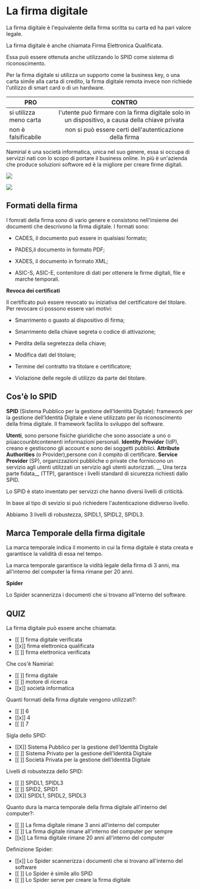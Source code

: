 <!--
author:   Giorgia Chiarelli, Rabia Akter, Ommyshahbe Ali,Luo Kaishan


email:    giorgia.chiarelli@savoiabenincasa.it      rabia.akter@savoiabenicasa.it     ommyshahbe.ali@savoiabenincasa.it     kaishan.luo@savoiabenincasa.it


version:  0.0.1


language: it


narrator: IT italian femmine


comment:  


-->


# La firma digitale


La firma digitale è l'equivalente della firma scritta su carta ed ha pari valore legale. 

La firma digitale è anche chiamata Firma Elettronica Qualificata. 

Essa può essere ottenuta anche utilizzando lo SPID come sistema di riconoscimento. 

Per la firma digitale si utilizza un supporto come la business key, o una carta simile alla carta di credito, la firma digitale remota invece non richiede l'utilizzo di smart card o di un hardware. 

| PRO | CONTRO |
| -------- | :------: |
| si utilizza meno carta | l'utente può firmare con la firma digitale solo in un dispositivo, a causa della chiave privata |
| non è falsificabile     | non si può essere certi dell'autenticazione della firma     |


Namirial è una società informatica, unica nel suo genere, essa si occupa di servizzi nati con lo scopo di portare il business online. In più è un'azienda che produce soluzioni softwore ed è la migliore per creare firme digitali. 



![](https://www.altalex.com//~/media/Images/Lex/Informatica/firma-digitale%20jpg.jpg)


![](https://trasformazionedigitale.bit4id.com/wp-content/uploads/2023/02/firma-digitale-remota.jpg)


## Formati della firma

I fomrati della firma sono di vario genere e consistono nell'insieme dei documenti che descrivono la firma digitale. 
I formati sono: 

* CADES, il documento può essere in qualsiasi formato; 

* PADES,il documento in formato PDF;

* XADES, il documento in formato XML;

* ASIC-S, ASIC-E, contenitore di dati per ottenere le firme digitali, file e marche temporali. 

__Revoca dei certificati__

Il certificato può essere revocato su iniziativa del certificatore del titolare. 
Per revocare ci possono essere vari motivi:  

* Smarrimento o guasto al dispositivo di firma;

* Smarrimento della chiave segreta o codice di attivazione;

* Perdita della segretezza della chiave;

* Modifica dati del titolare;

* Termine del contratto tra titolare e certificatore;

* Violazione delle regole di utilizzo da parte del titolare. 

## Cos'è lo SPID


__SPID__ (Sistema Pubblico per la gestione dell’Identità Digitale):
framework per la gestione dell’Identità Digitale e viene utilizzato per ilo riconoscimento della frima digitale. 
Il framework facilita lo sviluppo del software. 


__Utenti__, sono persone fisiche giuridiche che sono associate a uno o piùaccounbtcontenenti informazioni personali.
__Identity Provider__ (IdP), creano e gestiscono gli account e sono dei soggetti pubblici.
__Attribute Authorities__ (o Provider),persone con il compito di certificare.
__Service Provider__ (SP), organizzazioni pubbliche o private che forniscono un servizio agli utenti utilizzati
un servizio agli utenti autorizzati.
__ Una terza parte fidata__ (TTP), garantisce i livelli standard di sicurezza richiesti dallo SPID.




Lo SPID è stato inventato per servizzi che hanno diversi livelli di criticità. 

In base al tipo di sevizio si può richiedere l'autenticazione didiverso livello. 

Abbiamo 3 livelli di robustezza, SPIDL1, SPIDL2, SPIDL3. 

## Marca Temporale della firma digitale


La marca temporale indica il momento in cui la firma digitale è stata creata e garantisce la validità di essa nel tempo. 

La marca temporale garantisce la vidità legale della firma di 3 anni, ma all'interno del computer la firma rimane per 20 anni. 


__Spider__

Lo Spider scannerizza i documenti che si trovano all'interno del software. 


## QUIZ

La firma digitale può essere anche chiamata:

- [[ ]] firma digitale verificata
- [[x]] firma elettronica qualificata
- [[ ]] firma elettronica verificata


Che cos'è Namirial:

- [[ ]] firma digitale
- [[ ]] motore di ricerca
- [[x]] società informatica


Quanti formati della firma digitale vengono utilizzati?:

- [[ ]] 6
- [[x]] 4
- [[ ]] 7


Sigla dello SPID:  

- [[X]] Sistema Pubblico per la gestione dell’Identità Digitale
- [[ ]] Sistema Privato per la gestione dell’Identità Digitale
- [[ ]] Società Privata per la gestione dell’Identità Digitale


Livelli di robustezza dello SPID:  

- [[ ]] SPIDL1, SPIDL3
- [[ ]] SPID2, SPID1
- [[X]] SPIDL1, SPIDL2, SPIDL3

Quanto dura la marca temporale della firma digitale all'interno del computer?:  

- [[ ]] La firma digitale rimane 3 anni all'interno del computer
- [[ ]] La firma digitale rimane all'interno del computer per sempre
- [[x]] La firma digitale rimane 20 anni all'interno del computer


Definizione Spider:  

- [[x]] Lo Spider scannerizza i documenti che si trovano all'interno del software
- [[ ]] Lo Spider è simile allo SPID
- [[ ]] Lo Spider serve per creare la firma digitale

